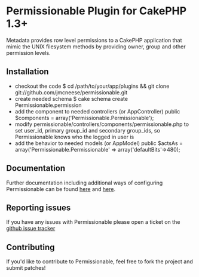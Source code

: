# Permissionable Plugin for CakePHP 1.3+

Metadata provides row level permissions to a CakePHP application that mimic the UNIX filesystem methods by providing owner, group and other permission levels.

## Installation

* checkout the code
        $ cd /path/to/your/app/plugins && git clone git://github.com/jmcneese/permissionable.git
* create needed schema
        $ cake schema create Permissionable.permission
* add the component to needed controllers (or AppController)
        public $components = array('Permissionable.Permissionable');
* modify permissionable/controllers/components/permissionable.php to set user_id, primary group_id and secondary group_ids, so Permissionable knows who the logged in user is
* add the behavior to needed models (or AppModel)
        public $actsAs = array('Permissionable.Permissionable' => array('defaultBits'=>480);

## Documentation

Further documentation including additional ways of configuring Permissionable can be found [here](http://jmcneese.github.com/permissionable) and [here](http://jmcneese.wordpress.com/2010/01/28/rmac-is-dead-long-live-rmac/).

## Reporting issues

If you have any issues with Permissionable please open a ticket on the [github issue tracker](http://github.com/jmcneese/permissionable/issues)

## Contributing

If you'd like to contribute to Permissionable, feel free to fork the project and submit patches!